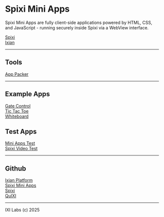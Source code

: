 # Spixi Mini Apps

Spixi Mini Apps are fully client-side applications powered by HTML, CSS, and JavaScript - running securely inside Spixi via a WebView interface.


[Spixi](https://www.spixi.io)  
[Ixian](https://www.ixian.io)  

---

## Tools
[App Packer](https://apps.spixi.io/packer)  

---

## Example Apps
[Gate Control](https://apps.spixi.io/apps/gate-control.spixi)  
[Tic Tac Toe](https://apps.spixi.io/apps/tic-tac-toe.spixi)  
[Whiteboard](https://apps.spixi.io/apps/whiteboard.spixi)  

## Test Apps
[Mini Apps Test](https://apps.spixi.io/apps/mini-apps-test.spixi)  
[Spixi Video Test](https://apps.spixi.io/apps/spixi-video-test.spixi)  

---

## Github

[Ixian Platform](https://github.com/ixian-platform/)  
[Spixi Mini Apps](https://github.com/ixian-platform/Spixi-Mini-Apps/)  
[Spixi](https://github.com/ixian-platform/Spixi/)  
[QuIXI](https://github.com/ixian-platform/QuIXI/)  


---

IXI Labs (c) 2025